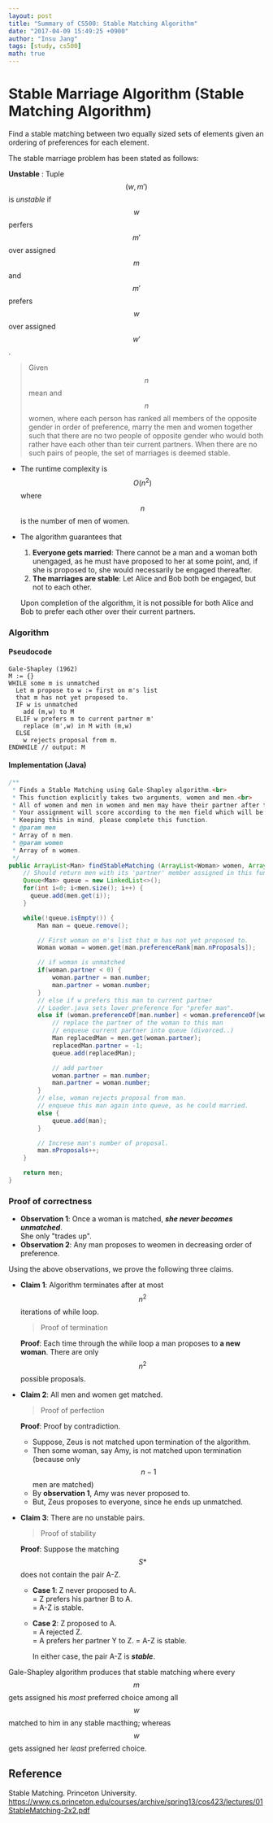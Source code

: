 ```yaml
---
layout: post
title: "Summary of CS500: Stable Matching Algorithm"
date: "2017-04-09 15:49:25 +0900"
author: "Insu Jang"
tags: [study, cs500]
math: true
---
```

# Stable Marriage Algorithm (Stable Matching Algorithm)

Find a stable matching between two equally sized sets of elements given an ordering of preferences for each element.

The stable marriage problem has been stated as follows:

**Unstable**
: Tuple $$(w, m')$$ is *unstable* if $$w$$ perfers $$m'$$ over assigned $$m$$ and $$m'$$ prefers $$w$$ over assigned $$w'$$.

> Given $$n$$ mean and $$n$$ women, where each person has ranked all members of the opposite gender in order of preference, marry the men and women together such that there are no two people of opposite gender who would both rather have each other than teir current partners. When there are no such pairs of people, the set of marriages is deemed stable.

- The runtime complexity is $$O(n^2)$$ where $$n$$ is the number of men of women.
- The algorithm guarantees that
    1. **Everyone gets married**: There cannot be a man and a woman both unengaged, as he must have proposed to her at some point, and, if she is proposed to, she would necessarily be engaged thereafter.
    2. **The marriages are stable**: Let Alice and Bob both be engaged, but not to each other.

    Upon completion of the algorithm, it is not possible for both Alice and Bob to prefer each other over their current partners.

### Algorithm
#### Pseudocode
```
Gale-Shapley (1962)
M := {}
WHILE some m is unmatched
  Let m propose to w := first on m's list
  that m has not yet proposed to.
  IF w is unmatched
    add (m,w) to M
  ELIF w prefers m to current partner m'
    replace (m',w) in M with (m,w)
  ELSE
    w rejects proposal from m.
ENDWHILE // output: M
```

#### Implementation (Java)
```java
/**
 * Finds a Stable Matching using Gale-Shapley algorithm.<br>
 * This function explicitly takes two arguments, women and men.<br>
 * All of women and men in women and men may have their partner after this function is successfully finished.<br>
 * Your assignment will score according to the men field which will be return after the function call.<br>
 * Keeping this in mind, please complete this function.
 * @param men
 * Array of n men.
 * @param women
 * Array of n women.
 */
public ArrayList<Man> findStableMatching (ArrayList<Woman> women, ArrayList<Man> men) {
    // Should return men with its 'partner' member assigned in this function.
    Queue<Man> queue = new LinkedList<>();
    for(int i=0; i<men.size(); i++) {
      queue.add(men.get(i));
    }

    while(!queue.isEmpty()) {
        Man man = queue.remove();

        // First woman on m's list that m has not yet proposed to.
        Woman woman = women.get(man.preferenceRank[man.nProposals]);

        // if woman is unmatched
        if(woman.partner < 0) {
            woman.partner = man.number;
            man.partner = woman.number;
        }
        // else if w prefers this man to current partner
        // Loader.java sets lower preference for "prefer man".
        else if (woman.preferenceOf[man.number] < woman.preferenceOf[woman.partner]) {
            // replace the partner of the woman to this man
            // enqueue current partner into queue (divorced..)
            Man replacedMan = men.get(woman.partner);
            replacedMan.partner = -1;
            queue.add(replacedMan);

            // add partner
            woman.partner = man.number;
            man.partner = woman.number;
        }
        // else, woman rejects proposal from man.
        // enqueue this man again into queue, as he could married.
        else {
            queue.add(man);
        }

        // Increse man's number of proposal.
        man.nProposals++;
    }

    return men;
}
```

### Proof of correctness
- **Observation 1**: Once a woman is matched, ***she never becomes unmatched***.  
She only "trades up".
- **Observation 2**: Any man proposes to weomen in decreasing order of preference.

Using the above observations, we prove the following three claims.

- **Claim 1**: Algorithm terminates after at most $$n^2$$ iterations of while loop.
    > Proof of termination

    **Proof**: Each time through the while loop a man proposes to **a new woman**. There are only $$n^2$$ possible proposals.
- **Claim 2**: All men and women get matched.
    > Proof of perfection

    **Proof**: Proof by contradiction.

    - Suppose, Zeus is not matched upon termination of the algorithm.
    - Then some woman, say Amy, is not matched upon termination (because only $$n-1$$ men are matched)
    - By **observation 1**, Amy was never proposed to.
    - But, Zeus proposes to everyone, since he ends up unmatched.
- **Claim 3**: There are no unstable pairs.
    > Proof of stability

    **Proof**: Suppose the matching $$S*$$ does not contain the pair A-Z.

    - **Case 1**: Z never proposed to A.  
        = Z prefers his partner B to A.  
        = A-Z is stable.
    - **Case 2**: Z proposed to A.  
        = A rejected Z.  
        = A prefers her partner Y to Z.
        = A-Z is stable.

        In either case, the pair A-Z is ***stable***.

Gale-Shapley algorithm produces that stable matching where every $$m$$ gets assigned his *most* preferred choice among all $$w$$ matched to him in any stable macthing; whereas $$w$$ gets assigned her *least* preferred choice.

## Reference
Stable Matching. Princeton University. https://www.cs.princeton.edu/courses/archive/spring13/cos423/lectures/01StableMatching-2x2.pdf
